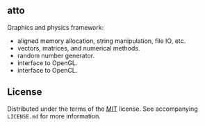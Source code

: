 ## atto

Graphics and physics framework:
 - aligned memory allocation, string manipulation, file IO, etc.
 - vectors, matrices, and numerical methods.
 - random number generator.
 - interface to OpenGL.
 - interface to OpenCL.

## License

Distributed under the terms of the [MIT](https://choosealicense.com/licenses/mit/) license. See  accompanying `LICENSE.md` for more information.
